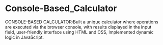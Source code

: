 # Console-Based_Calculator
CONSOLE-BASED CALCULATOR:Built a unique calculator where operations are executed via the browser console,  with results displayed in the input field, user-friendly interface using HTML and CSS, Implemented dynamic logic in JavaScript.
